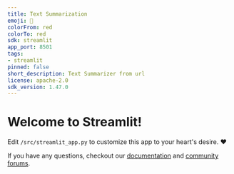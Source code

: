 ```yaml
---
title: Text Summarization
emoji: 🚀
colorFrom: red
colorTo: red
sdk: streamlit
app_port: 8501
tags:
- streamlit
pinned: false
short_description: Text Summarizer from url
license: apache-2.0
sdk_version: 1.47.0
---
```

# Welcome to Streamlit!

Edit `/src/streamlit_app.py` to customize this app to your heart's desire. ❤️

If you have any questions, checkout our [documentation](https://docs.streamlit.io) and [community
forums](https://discuss.streamlit.io).
